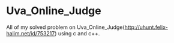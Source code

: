 # Uva_Online_Judge
All of my solved problem on Uva_Online_Judge(http://uhunt.felix-halim.net/id/753217) using c and c++.
